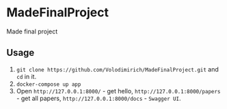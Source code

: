 # MadeFinalProject
Made final project

## Usage

1. `git clone https://github.com/Volodimirich/MadeFinalProject.git` and `cd` in it.
2. `docker-compose up app`
3. Open `http://127.0.0.1:8000/` - get hello, `http://127.0.0.1:8000/papers` - get all papers, `http://127.0.0.1:8000/docs` - `Swagger UI`.
